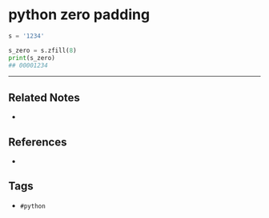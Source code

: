 # python zero padding
```py
s = '1234'

s_zero = s.zfill(8)
print(s_zero)
## 00001234
```

---
## Related Notes
- 

## References
- 

## Tags
- `#python` 